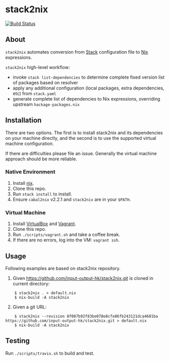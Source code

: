 # stack2nix

[![Build Status](https://travis-ci.org/input-output-hk/stack2nix.svg)](https://travis-ci.org/input-output-hk/stack2nix)

## About

`stack2nix` automates conversion from [Stack](https://docs.haskellstack.org/en/stable/README/) configuration file to [Nix](http://nixos.org/nix/) expressions.

`stack2nix` high-level workflow:

- invoke `stack list-dependencies` to determine complete fixed version list of packages based on resolver
- apply any additional configuration (local packages, extra dependencies, etc) from `stack.yaml`
- generate complete list of dependencies to Nix expressions, overriding upstream `hackage-packages.nix`

## Installation

There are two options. The first is to install stack2nix and its dependencies on your machine directly, and the second is to use the supported virtual machine configuration.

If there are difficulties please file an issue. Generally the virtual machine approach should be more reliable.

### Native Environment

1. Install [nix](https://nixos.org/nix/).
2. Clone this repo.
3. Run `stack install` to install.
4. Ensure `cabal2nix` v2.2.1 and `stack2nix` are in your `$PATH`.

### Virtual Machine

1. Install [VirtualBox](https://www.virtualbox.org/wiki/VirtualBox) and [Vagrant](https://www.vagrantup.com/).
2. Clone this repo.
3. Run `./scripts/vagrant.sh` and take a coffee break.
4. If there are no errors, log into the VM: `vagrant ssh`.

## Usage

Following examples are based on stack2nix repository.

1. Given https://github.com/input-output-hk/stack2nix.git is cloned in current directory:

```
    $ stack2nix . > default.nix
    $ nix-build -A stack2nix
```

2. Given a git URL:

```
    $ stack2nix --revision 8f087b92f83be078e8cfe86fb243121dca4601ba https://github.com/input-output-hk/stack2nix.git > default.nix
    $ nix-build -A stack2nix
```

## Testing

Run `./scripts/travis.sh` to build and test.
